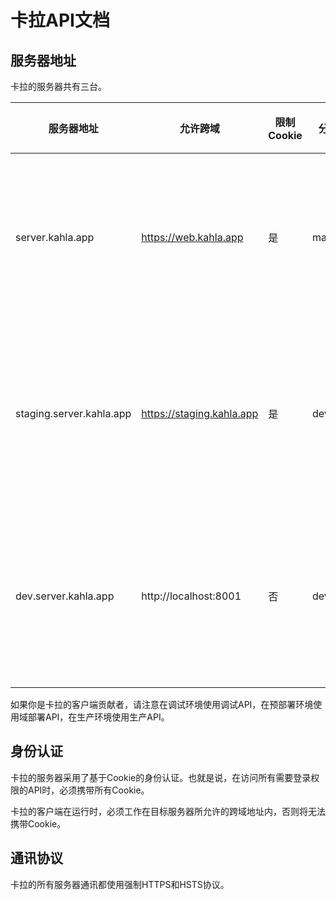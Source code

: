 # 卡拉API文档

## 服务器地址

卡拉的服务器共有三台。

| 服务器地址                                | 允许跨域                               | 限制Cookie | 分支   | 用途                               | 对应卡拉客户端 |
|-|-|-|-|-|-|
| server.kahla.app | https://web.kahla.app         | 是             | master | 承载生产版本卡拉服务器   | master |
| staging.server.kahla.app | https://staging.kahla.app | 是             | dev    | 承载预部署版本卡拉服务器 | dev |
| dev.server.kahla.app | http://localhost:8001                  | 否             | dev    | 用于开发者本机调试卡拉App                 | 本地 |

如果你是卡拉的客户端贡献者，请注意在调试环境使用调试API，在预部署环境使用域部署API，在生产环境使用生产API。

## 身份认证

卡拉的服务器采用了基于Cookie的身份认证。也就是说，在访问所有需要登录权限的API时，必须携带所有Cookie。

卡拉的客户端在运行时，必须工作在目标服务器所允许的跨域地址内，否则将无法携带Cookie。

## 通讯协议

卡拉的所有服务器通讯都使用强制HTTPS和HSTS协议。
